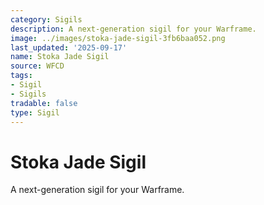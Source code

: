 ```yaml
---
category: Sigils
description: A next-generation sigil for your Warframe.
image: ../images/stoka-jade-sigil-3fb6baa052.png
last_updated: '2025-09-17'
name: Stoka Jade Sigil
source: WFCD
tags:
- Sigil
- Sigils
tradable: false
type: Sigil
---
```


# Stoka Jade Sigil

A next-generation sigil for your Warframe.

